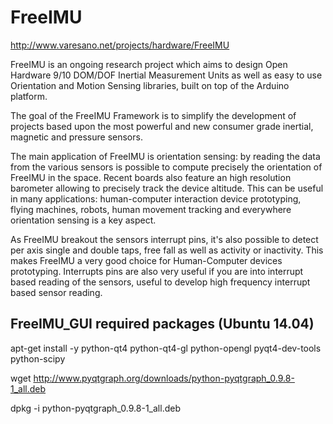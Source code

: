 FreeIMU
=======
http://www.varesano.net/projects/hardware/FreeIMU

FreeIMU is an ongoing research project which aims to design Open Hardware 9/10 DOM/DOF Inertial Measurement Units as well as easy to use Orientation and Motion Sensing libraries, built on top of the Arduino platform.

The goal of the FreeIMU Framework is to simplify the development of projects based upon the most powerful and new consumer grade inertial, magnetic and pressure sensors.

The main application of FreeIMU is orientation sensing: by reading the data from the various sensors is possible to compute precisely the orientation of FreeIMU in the space. Recent boards also feature an high resolution barometer allowing to precisely track the device altitude. This can be useful in many applications: human-computer interaction device prototyping, flying machines, robots, human movement tracking and everywhere orientation sensing is a key aspect.

As FreeIMU breakout the sensors interrupt pins, it's also possible to detect per axis single and double taps, free fall as well as activity or inactivity. This makes FreeIMU a very good choice for Human-Computer devices prototyping. Interrupts pins are also very useful if you are into interrupt based reading of the sensors, useful to develop high frequency interrupt based sensor reading.



FreeIMU_GUI required packages (Ubuntu 14.04)
--------------------------------------------

apt-get install -y python-qt4 python-qt4-gl python-opengl pyqt4-dev-tools python-scipy

wget http://www.pyqtgraph.org/downloads/python-pyqtgraph_0.9.8-1_all.deb

dpkg -i python-pyqtgraph_0.9.8-1_all.deb



